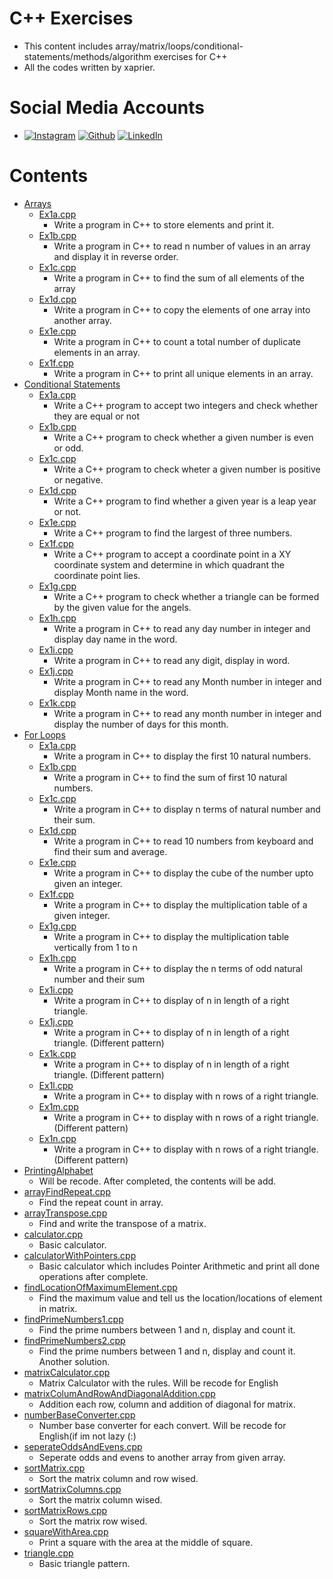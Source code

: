 # C++ Exercises

- This content includes array/matrix/loops/conditional-statements/methods/algorithm exercises for C++
- All the codes written by xaprier.

# Social Media Accounts

- [![Instagram](https://github.com/hussainweb/hussainweb/blob/main/icons/instagram.png)](http://instagram.com/xaprier) [![Github](https://www.vectorlogo.zone/logos/github/github-ar21.svg)](http://github.com/xaprier) [![LinkedIn](https://github.com/hussainweb/hussainweb/blob/main/icons/linkedin.png)](https://www.linkedin.com/in/seymen-kalkan-819b01220/)

# Contents

- [Arrays](https://github.com/xaprier/Cxx-Exercises/tree/master/Arrays)
  - [Ex1a.cpp](https://github.com/xaprier/Cxx-Exercises/blob/master/Arrays/Ex1a.cpp)
    - Write a program in C++ to store elements and print it.
  - [Ex1b.cpp](https://github.com/xaprier/Cxx-Exercises/blob/master/Arrays/Ex1b.cpp)
    - Write a program in C++ to read n number of values in an array and display it in reverse order.
  - [Ex1c.cpp](https://github.com/xaprier/Cxx-Exercises/blob/master/Arrays/Ex1c.cpp)
    - Write a program in C++ to find the sum of all elements of the array
  - [Ex1d.cpp](https://github.com/xaprier/Cxx-Exercises/blob/master/Arrays/Ex1d.cpp)
    - Write a program in C++ to copy the elements of one array into another array.
  - [Ex1e.cpp](https://github.com/xaprier/Cxx-Exercises/blob/master/Arrays/Ex1e.cpp)
    - Write a program in C++ to count a total number of duplicate elements in an array.
  - [Ex1f.cpp](https://github.com/xaprier/Cxx-Exercises/blob/master/Arrays/Ex1f.cpp)
    - Write a program in C++ to print all unique elements in an array.
- [Conditional Statements](https://github.com/xaprier/Cxx-Exercises/tree/master/Conditional%20Statements)
  - [Ex1a.cpp](https://github.com/xaprier/Cxx-Exercises/blob/master/Arrays/Ex1a.cpp)
    - Write a C++ program to accept two integers and check whether they are equal or not
  - [Ex1b.cpp](https://github.com/xaprier/Cxx-Exercises/blob/master/Arrays/Ex1b.cpp)
    - Write a C++ program to check whether a given number is even or odd.
  - [Ex1c.cpp](https://github.com/xaprier/Cxx-Exercises/blob/master/Arrays/Ex1c.cpp)
    - Write a C++ program to check wheter a given number is positive or negative.
  - [Ex1d.cpp](https://github.com/xaprier/Cxx-Exercises/blob/master/Arrays/Ex1d.cpp)
    - Write a C++ program to find whether a given year is a leap year or not.
  - [Ex1e.cpp](https://github.com/xaprier/Cxx-Exercises/blob/master/Arrays/Ex1e.cpp)
    - Write a C++ program to find the largest of three numbers.
  - [Ex1f.cpp](https://github.com/xaprier/Cxx-Exercises/blob/master/Arrays/Ex1f.cpp)
    - Write a C++ program to accept a coordinate point in a XY coordinate system and determine in which quadrant the coordinate point lies.
  - [Ex1g.cpp](https://github.com/xaprier/Cxx-Exercises/blob/master/Arrays/Ex1g.cpp)
    - Write a C++ program to check whether a triangle can be formed by the given value for the angels.
  - [Ex1h.cpp](https://github.com/xaprier/Cxx-Exercises/blob/master/Arrays/Ex1h.cpp)
    - Write a program in C++ to read any day number in integer and display day name in the word.
  - [Ex1i.cpp](https://github.com/xaprier/Cxx-Exercises/blob/master/Arrays/Ex1i.cpp)
    - Write a program in C++ to read any digit, display in word.
  - [Ex1j.cpp](https://github.com/xaprier/Cxx-Exercises/blob/master/Arrays/Ex1j.cpp)
    - Write a program in C++ to read any Month number in integer and display Month name in the word.
  - [Ex1k.cpp](https://github.com/xaprier/Cxx-Exercises/blob/master/Arrays/Ex1k.cpp)
    - Write a program in C++ to read any month number in integer and display the number of days for this month.
- [For Loops](https://github.com/xaprier/Cxx-Exercises/tree/master/For%20Loops)
  - [Ex1a.cpp](https://github.com/xaprier/Cxx-Exercises/blob/master/Arrays/Ex1a.cpp)
    - Write a program in C++ to display the first 10 natural numbers.
  - [Ex1b.cpp](https://github.com/xaprier/Cxx-Exercises/blob/master/Arrays/Ex1b.cpp)
    - Write a program in C++ to find the sum of first 10 natural numbers.
  - [Ex1c.cpp](https://github.com/xaprier/Cxx-Exercises/blob/master/Arrays/Ex1c.cpp)
    - Write a program in C++ to display n terms of natural number and their sum.
  - [Ex1d.cpp](https://github.com/xaprier/Cxx-Exercises/blob/master/Arrays/Ex1d.cpp)
    - Write a program in C++ to read 10 numbers from keyboard and find their sum and average.
  - [Ex1e.cpp](https://github.com/xaprier/Cxx-Exercises/blob/master/Arrays/Ex1e.cpp)
    - Write a program in C++ to display the cube of the number upto given an integer.
  - [Ex1f.cpp](https://github.com/xaprier/Cxx-Exercises/blob/master/Arrays/Ex1f.cpp)
    - Write a program in C++ to display the multiplication table of a given integer.
  - [Ex1g.cpp](https://github.com/xaprier/Cxx-Exercises/blob/master/Arrays/Ex1g.cpp)
    - Write a program in C++ to display the multiplication table vertically from 1 to n
  - [Ex1h.cpp](https://github.com/xaprier/Cxx-Exercises/blob/master/Arrays/Ex1h.cpp)
    - Write a program in C++ to display the n terms of odd natural number and their sum
  - [Ex1i.cpp](https://github.com/xaprier/Cxx-Exercises/blob/master/Arrays/Ex1i.cpp)
    - Write a program in C++ to display of n in length of a right triangle.
  - [Ex1j.cpp](https://github.com/xaprier/Cxx-Exercises/blob/master/Arrays/Ex1j.cpp)
    - Write a program in C++ to display of n in length of a right triangle. (Different pattern)
  - [Ex1k.cpp](https://github.com/xaprier/Cxx-Exercises/blob/master/Arrays/Ex1k.cpp)
    - Write a program in C++ to display of n in length of a right triangle. (Different pattern)
  - [Ex1l.cpp](https://github.com/xaprier/Cxx-Exercises/blob/master/Arrays/Ex1l.cpp)
    - Write a program in C++ to display with n rows of a right triangle.
  - [Ex1m.cpp](https://github.com/xaprier/Cxx-Exercises/blob/master/Arrays/Ex1m.cpp)
    - Write a program in C++ to display with n rows of a right triangle. (Different pattern)
  - [Ex1n.cpp](https://github.com/xaprier/Cxx-Exercises/blob/master/Arrays/Ex1n.cpp)
    - Write a program in C++ to display with n rows of a right triangle. (Different pattern)
- [PrintingAlphabet](https://github.com/xaprier/Cxx-Exercises/tree/master/PrintingAlphabet)
  - Will be recode. After completed, the contents will be add.
- [arrayFindRepeat.cpp](https://github.com/xaprier/Cxx-Exercises/blob/master/arrayFindRepeat.cpp)
  - Find the repeat count in array.
- [arrayTranspose.cpp](https://github.com/xaprier/Cxx-Exercises/blob/master/arrayTranspose.cpp)
  - Find and write the transpose of a matrix.
- [calculator.cpp](https://github.com/xaprier/Cxx-Exercises/blob/master/calculator.cpp)
  - Basic calculator.
- [calculatorWithPointers.cpp](https://github.com/xaprier/Cxx-Exercises/blob/master/calculatorWithPointers.cpp)
  - Basic calculator which includes Pointer Arithmetic and print all done operations after complete.
- [findLocationOfMaximumElement.cpp](https://github.com/xaprier/Cxx-Exercises/blob/master/findLocationOfMaximumElement.cpp)
  - Find the maximum value and tell us the location/locations of element in matrix.
- [findPrimeNumbers1.cpp](https://github.com/xaprier/Cxx-Exercises/blob/master/findPrimeNumbers1.cpp)
  - Find the prime numbers between 1 and n, display and count it.
- [findPrimeNumbers2.cpp](https://github.com/xaprier/Cxx-Exercises/blob/master/findPrimeNumbers2.cpp)
  - Find the prime numbers between 1 and n, display and count it. Another solution.
- [matrixCalculator.cpp](https://github.com/xaprier/Cxx-Exercises/blob/master/matrixCalculator.cpp)
  - Matrix Calculator with the rules. Will be recode for English
- [matrixColumAndRowAndDiagonalAddition.cpp](https://github.com/xaprier/Cxx-Exercises/blob/master/matrixColumAndRowAndDiagonalAddition.cpp)
  - Addition each row, column and addition of diagonal for matrix.
- [numberBaseConverter.cpp](https://github.com/xaprier/Cxx-Exercises/blob/master/numberBaseConverter.cpp)
  - Number base converter for each convert. Will be recode for English(if im not lazy (:)
- [seperateOddsAndEvens.cpp](https://github.com/xaprier/Cxx-Exercises/blob/master/seperateOddsAndEvens.cpp)
  - Seperate odds and evens to another array from given array.
- [sortMatrix.cpp](https://github.com/xaprier/Cxx-Exercises/blob/master/sortMatrix.cpp)
  - Sort the matrix column and row wised.
- [sortMatrixColumns.cpp](https://github.com/xaprier/Cxx-Exercises/blob/master/sortMatrixColumns.cpp)
  - Sort the matrix column wised.
- [sortMatrixRows.cpp](https://github.com/xaprier/Cxx-Exercises/blob/master/sortMatrixRows.cpp)
  - Sort the matrix row wised.
- [squareWithArea.cpp](https://github.com/xaprier/Cxx-Exercises/blob/master/squareWithArea.cpp)
  - Print a square with the area at the middle of square.
- [triangle.cpp](https://github.com/xaprier/Cxx-Exercises/blob/master/triangle.cpp)
  - Basic triangle pattern.
